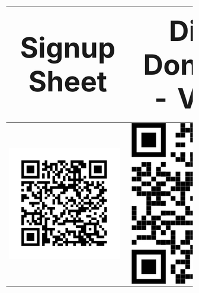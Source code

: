 <style>
th {
  font-size: 75px
}
</style>

| Signup Sheet | Digital Donations - Venmo |
|--------------| --- |
| ![signupqr]  | ![venmoqr]|



[link]: https://tylerhanyinwang.com
[signupqr]: ./ewu/signupqr.png "qr for signup"
[venmoqr]: ./ewu/venmoqr.png "qr to venmo"

